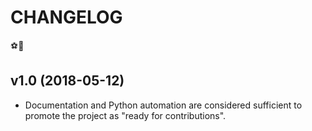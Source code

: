 # CHANGELOG

⚽🏃

## v1.0 (2018-05-12)

- Documentation and Python automation are considered sufficient to promote the project as "ready for contributions".

  
